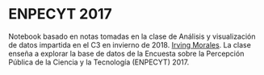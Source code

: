 # ENPECYT 2017

Notebook basado en notas tomadas en la clase de Análisis y visualización de datos impartida en el C3 en invierno de 2018.
[Irving Morales](https://sigi.nucleares.unam.mx/sgiicn/people/user/view/id/75).
La clase enseña a explorar la base de datos de la Encuesta sobre la Percepción Pública de la Ciencia y la Tecnología (ENPECYT) 2017.

